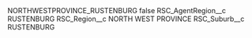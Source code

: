 <?xml version="1.0" encoding="UTF-8"?>
<CustomMetadata xmlns="http://soap.sforce.com/2006/04/metadata" xmlns:xsi="http://www.w3.org/2001/XMLSchema-instance" xmlns:xsd="http://www.w3.org/2001/XMLSchema">
    <label>NORTHWESTPROVINCE_RUSTENBURG</label>
    <protected>false</protected>
    <values>
        <field>RSC_AgentRegion__c</field>
        <value xsi:type="xsd:string">RUSTENBURG</value>
    </values>
    <values>
        <field>RSC_Region__c</field>
        <value xsi:type="xsd:string">NORTH WEST PROVINCE</value>
    </values>
    <values>
        <field>RSC_Suburb__c</field>
        <value xsi:type="xsd:string">RUSTENBURG</value>
    </values>
</CustomMetadata>
